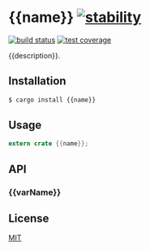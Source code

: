 # {{name}} [![stability][0]][1]
[![build status][4]][5] [![test coverage][6]][7]

{{description}}.

## Installation
```sh
$ cargo install {{name}}
```

## Usage
```rs
extern crate {{name}};
```

## API
### {{varName}}

## License
[MIT](https://tldrlegal.com/license/mit-license)

[0]: https://img.shields.io/badge/stability-experimental-orange.svg?style=flat-square
[1]: https://nodejs.org/api/documentation.html#documentation_stability_index
[4]: https://img.shields.io/travis/{{user}}/{{name}}/master.svg?style=flat-square
[5]: https://travis-ci.org/{{user}}/{{name}}
[6]: https://img.shields.io/codecov/c/github/{{user}}/{{name}}/master.svg?style=flat-square
[7]: https://codecov.io/github/{{user}}/{{name}}
